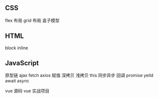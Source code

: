 ## CSS
flex 布局
grid 布局
盒子模型


## HTML
block
inline


## JavaScript
原型链
ajax
fetch
axios
赋值 深拷贝 浅拷贝
this
同步异步
回调
promise
yeild await async


vue 源码
vue 实战项目
